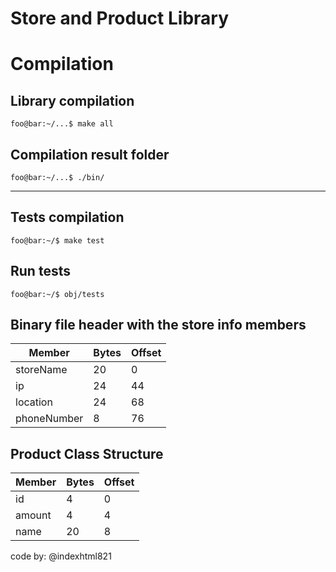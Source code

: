 # Store and Product Library 

# Compilation

## Library compilation 

```console
foo@bar:~/...$ make all
```
## Compilation result folder
```console
foo@bar:~/...$ ./bin/ 
```
____________________________________
## Tests compilation
```console
foo@bar:~/$ make test
```
## Run tests
```console
foo@bar:~/$ obj/tests
```




## Binary file header with the store info members
| Member     | Bytes           | Offset |
| ---------- | --------------- | ------ | 
| storeName  | 20              |    0   |      
| ip         | 24              |   44   |
| location   | 24              |   68   |
| phoneNumber| 8               |   76   |

 


## Product Class Structure


| Member     | Bytes           | Offset |
| ---------- | --------------- | ------ | 
| id         | 4               |   0    |
| amount     | 4               |   4    |
| name       | 20              |   8    |


code by: @indexhtml821